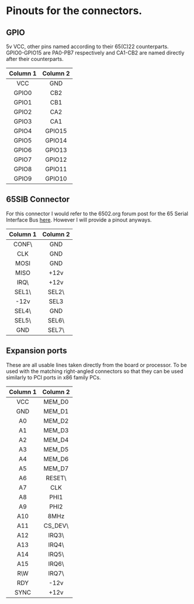 # Pinouts for the connectors.

## GPIO

5v VCC, other pins named according to their 65(C)22 counterparts.  
GPIO0-GPIO15 are PA0-PB7 respectively and CA1-CB2 are named directly after their counterparts.

| Column 1 | Column 2 |
| :---: | :---: |
| VCC | GND |
| GPIO0 | CB2 |
| GPIO1 | CB1 |
| GPIO2 | CA2 |
| GPIO3 | CA1 |
| GPIO4 | GPIO15 |
| GPIO5 | GPIO14 |
| GPIO6 | GPIO13 |
| GPIO7 | GPIO12 |
| GPIO8 | GPIO11 |
| GPIO9 | GPIO10 |

## 65SIB Connector

For this connector I would refer to the 6502.org forum post for the 65 Serial Interface Bus [here](http://forum.6502.org/viewtopic.php?p=10957#p10957). However I will provide a pinout anyways.

| Column 1 | Column 2 |
| :---: | :---: |
| CONF\ | GND |
| CLK | GND |
| MOSI | GND |
| MISO | +12v |
| IRQ\ | +12v |
| SEL1\ | SEL2\ |
| -12v | SEL3 |
| SEL4\ | GND |
| SEL5\ | SEL6\ |
| GND | SEL7\ |

## Expansion ports

These are all usable lines taken directly from the board or processor. To be used with the matching right-angled connectors so that they can be used similarly to PCI ports in x86 family PCs.

| Column 1 | Column 2 |
| :---: | :---: |
| VCC | MEM_D0 |
| GND | MEM_D1 |
| A0 | MEM_D2 |
| A1 | MEM_D3 |
| A2 | MEM_D4 |
| A3 | MEM_D5 |
| A4 | MEM_D6 |
| A5 | MEM_D7 |
| A6 | RESET\ |
| A7 | CLK |
| A8 | PHI1 |
| A9 | PHI2 |
| A10 | 8MHz |
| A11 | CS_DEV\ |
| A12 | IRQ3\ |
| A13 | IRQ4\ |
| A14 | IRQ5\ |
| A15 | IRQ6\ |
| R\W | IRQ7\ |
| RDY | -12v |
| SYNC | +12v |